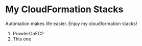 # My CloudFormation Stacks

Automation makes life easier. Enjoy my cloudformation stacks!

1. ProwlerOnEC2
  2. This one
